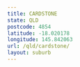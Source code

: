 ```yaml
---
title: CARDSTONE
state: QLD
postcode: 4854
latitude: -18.020178
longitude: 145.842063
url: /qld/cardstone/
layout: suburb
---
```

